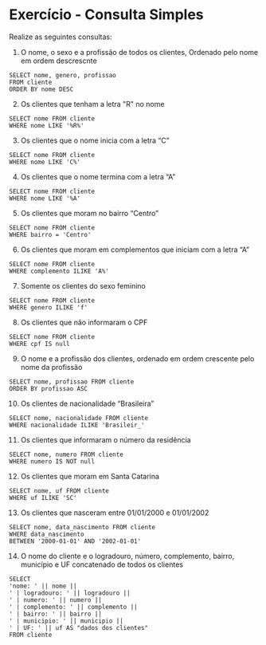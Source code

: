 # Exercício - Consulta Simples

Realize as seguintes consultas:

1. O nome, o sexo e a profissão de todos os clientes, Ordenado pelo nome em ordem descrescnte

```
SELECT nome, genero, profissao 
FROM cliente 
ORDER BY nome DESC
```

2. Os clientes que tenham a letra "R" no nome

```
SELECT nome FROM cliente
WHERE nome LIKE '%R%'
```

3. Os clientes que o nome inicia com a letra “C”

```
SELECT nome FROM cliente
WHERE nome LIKE 'C%'
```

4. Os clientes que o nome termina com a letra “A”

```
SELECT nome FROM cliente
WHERE nome LIKE '%A'
```

5. Os clientes que moram no bairro “Centro”

```
SELECT nome FROM cliente
WHERE bairro = 'Centro'
```

6. Os clientes que moram em complementos que iniciam com a letra “A”

```
SELECT nome FROM cliente
WHERE complemento ILIKE 'A%'
```

7. Somente os clientes do sexo feminino

```
SELECT nome FROM cliente
WHERE genero ILIKE 'f'
```

8. Os clientes que não informaram o CPF

```
SELECT nome FROM cliente
WHERE cpf IS null
```

9. O nome e a profissão dos clientes, ordenado em ordem crescente pelo nome da profissão

```
SELECT nome, profissao FROM cliente
ORDER BY profissao ASC
```

10. Os clientes de nacionalidade “Brasileira”

```
SELECT nome, nacionalidade FROM cliente
WHERE nacionalidade ILIKE 'Brasileir_'
```

11. Os clientes que informaram o número da residência

```
SELECT nome, numero FROM cliente
WHERE numero IS NOT null
```

12. Os clientes que moram em Santa Catarina

```
SELECT nome, uf FROM cliente
WHERE uf ILIKE 'SC'
```

13. Os clientes que nasceram entre 01/01/2000 e 01/01/2002

```
SELECT nome, data_nascimento FROM cliente
WHERE data_nascimento 
BETWEEN '2000-01-01' AND '2002-01-01' 
```

14. O nome do cliente e o logradouro, número, complemento, bairro, município e UF concatenado de todos os clientes

```
SELECT 
'nome: ' || nome ||
' | logradouro: ' || logradouro ||
' | numero: ' || numero ||
' | complemento: ' || complemento ||
' | bairro: ' || bairro ||
' | municipio: ' || municipio ||
' | UF: ' || uf AS "dados dos clientes"
FROM cliente

```



